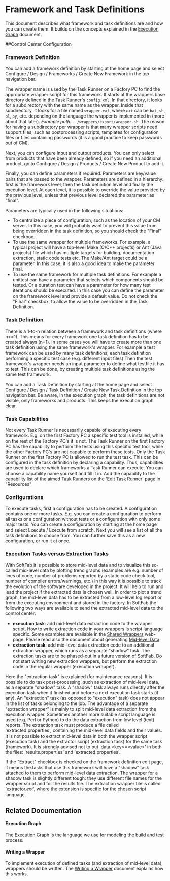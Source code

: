 # Framework and Task Definitions

This document describes what framework and task definitions are and how you can create them. It builds on the concepts explained in the [Execution Graph](/introduction/execution_graph/) document.

##Control Center Configuration

### Framework Definition<a id="frameworkdef"></a>

You can add a framework definition by starting at the home page and select Configure / Design / Frameworks / Create New Framework in the top navigation bar.

The wrapper name is used by the Task Runner on a Factory PC to find the appropriate wrapper script for this framework. It starts at the wrappers base directory defined in the Task Runner's `config.xml`. In that directory, it looks for a subdirectory with the same name as the wrapper. Inside that subdirectory, it looks for a file named <code>wrapper.<i>ext</i></code>, where <code><i>ext</i></code> can be `bat`, `sh`, `pl`, `py`, etc. depending on the language the wrapper is implemented in (more about that later). _Example path:_ `../wrappers/export/wrapper.sh`. The reason for having a subdirectory per wrapper is that many wrapper scripts need support files, such as postprocessing scripts, templates for configuration files or files containing passwords (it is a good practice to keep passwords out of CM).

Next, you can configure input and output products. You can only select from products that have been already defined, so if you need an additional product, go to Configure / Design / Products / Create New Product to add it.

Finally, you can define parameters if required. Parameters are key/value pairs that are passed to the wrapper. Parameters are defined in a hierarchy: first is the framework level, then the task definition level and finally the execution level. At each level, it is possible to override the value provided by the previous level, unless that previous level declared the parameter as "final".

Parameters are typically used in the following situations:

*   To centralize a piece of configuration, such as the location of your CM server. In this case, you will probably want to prevent this value from being overridden in the task definition, so you should check the "Final" checkbox.
*   To use the same wrapper for multiple frameworks. For example, a typical project will have a top-level Make (C/C++ projects) or Ant (Java projects) file which has multiple targets for building, documentation extraction, static code tests etc. The Make/Ant target could be a parameter. In this case, it is also a good idea to make the parameter final.
*   To use the same framework for multiple task definitions. For example a unittest can have a parameter that selects which components should be tested. Or a duration test can have a parameter for how many test iterations should be executed. In this case you can define the parameter on the framework level and provide a default value. Do not check the "Final" checkbox, to allow the value to be overridden in the Task Definition.

### Task Definition

There is a 1-to-n relation between a framework and task definitions (where n\>=1). This means for every framework one task definition has to be created always (n=1). In some cases you will have to create more than one task definition using the same framework's wrapper. For example a test framework can be used by many task definitions, each task definition performing a specific test case (e.g. different input files) Then the test framework's wrapper needs an input parameter to define what testfile it has to test. This can be done, by creating multiple task definitions using the same test framework.

You can add a Task Definition by starting at the home page and select Configure / Design / Task Definition / Create New Task Definition in the top navigation bar. Be aware, in the execution graph, the task definitions are not visible, only frameworks and products. This keeps the execution graph clear.

### Task Capabilities

Not every Task Runner is necessarily capable of executing every framework. E.g. on the first Factory PC a specific test tool is installed, while on the rest of the Factory PC's it is not. The Task Runner on the first Factory PC has the capability to perform the tests using this specific test tool, while the other Factory PC's are not capable to perform these tests. Only the Task Runner on the first Factory PC is allowed to run the test task. This can be configured in the task definition by declaring a capability. Thus, capabilities are used to declare which frameworks a Task Runner can execute. You can choose a capability name yourself and fill it in. Add the capability to the capability list of the aimed Task Runners on the 'Edit Task Runner' page in "Resources"

### Configurations

To execute tasks, first a configuration has to be created. A configuration contains one or more tasks. E.g. you can create a configuration to perform all tasks or a configuration without tests or a configuration with only some major tests. You can create a configuration by starting at the home page and select Execute / Execute from scratch. Next you will see a list of all the task definitions to choose from. You can further save this as a new configuration, or run it at once.

### Execution Tasks versus Extraction Tasks<a id="extract"></a>

With SoftFab it is possible to store mid-level data and to visualize this so-called mid-level data by plotting trend graphs (examples are e.g. number of lines of code, number of problems reported by a static code check tool, number of compiler errors/warnings, etc.) In this way it is possible to track the evolution of the software developed in the project. It will help to run and lead the project if the extracted data is chosen well. In order to plot a trend graph, the mid-level data has to be extracted from a low-level log report or from the executing environment and stored in the factory. In SoftFab the following two ways are available to send the extracted mid-level data to the control center:

*   **execution task**: add mid-level data extraction code to the wrapper script. How to write extraction code in your wrappers is script language specific. Some examples are available in the [Shared Wrappers](/installation/wrappers/shared_wrappers) web-page. Please read also the document about generating [Mid-level Data](/introduction/mid_level_data/).
*   **extraction task**: add mid-level data extraction code to an additional extraction wrapper, which runs as a separate "shadow" task. The extraction tasks are to be phased-out in a future version of SoftFab. Do not start writing new extraction wrappers, but perform the extraction code in the regular wrapper (execution wrapper).

Here the "extraction task" is explained (for maintenance reasons). It is possible to do task post-processing, such as extraction of mid-level data, as a separate "shadow" task. A "shadow" task always runs directly after the execution task when it finished and before a next execution task starts (if any). An "extraction" task (as opposed to "execution" task) does not appear in the list of tasks belonging to the job. The advantage of a separate "extraction wrapper" is mainly to split mid-level data extraction from the execution wrapper. Sometimes another more suitable script language is used (e.g. Perl or Python) to do the data extraction from low level (text) reports. The extraction task must produce a file called 'extracted.properties', containing the mid-level data fields and their values. It is not possible to extract mid-level data in both the wrapper script (execution task) and the extractor script (extraction task) for the same task (framework). It is strongly advised not to put 'data.<key\>=<value\>' in both the files: 'results.properties' and 'extracted.properties'.

If the "Extract" checkbox is checked on the framework definition edit page, it means the tasks that use this framework will have a "shadow" task attached to them to perform mid-level data extraction. The wrapper for a shadow task is slightly different tough: they use different file names for the wrapper script and for the results file. The extraction wrapper file is called 'extractor._ext_', where the extension is specific for the chosen script language.

## Related Documentation
#### Execution Graph
The [Execution Graph](/introduction/execution_graph/) is the language we use for modeling the build and test process.

#### Writing a Wrapper
To implement execution of defined tasks (and extraction of mid-level data), wrappers should be written. The [Writing a Wrapper](/installation/wrappers/writing_a_wrapper/) document explains how this works.
